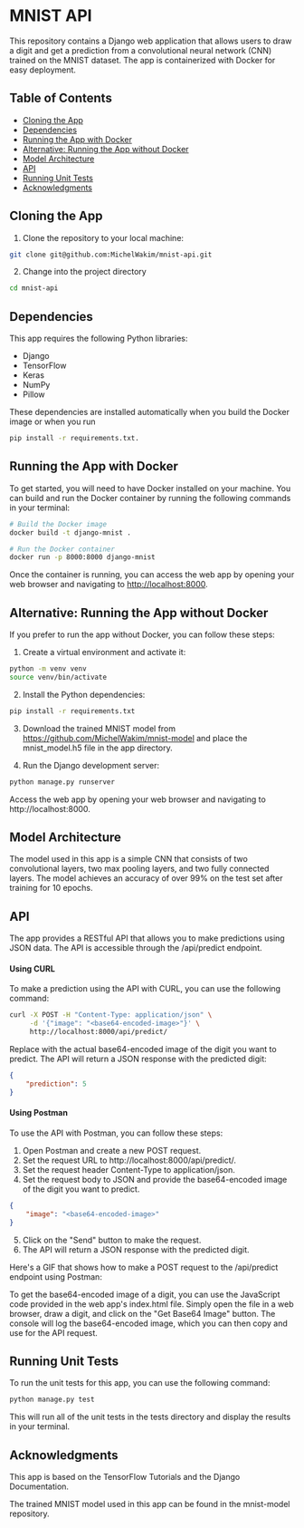 # MNIST API

This repository contains a Django web application that allows users to draw a digit and get a prediction from a convolutional neural network (CNN) trained on the MNIST dataset. The app is containerized with Docker for easy deployment.

## Table of Contents
- [Cloning the App](#cloning-the-app)
- [Dependencies](#dependencies)
- [Running the App with Docker](#running-the-app-with-docker)
- [Alternative: Running the App without Docker](#alternative-running-the-app-without-docker)
- [Model Architecture](#model-architecture)
- [API](#api)
- [Running Unit Tests](#running-unit-tests)
- [Acknowledgments](#acknowledgments)

## Cloning the App
1. Clone the repository to your local machine:
```bash
git clone git@github.com:MichelWakim/mnist-api.git
```
2. Change into the project directory
```bash
cd mnist-api
```

## Dependencies

This app requires the following Python libraries:
- Django
- TensorFlow
- Keras
- NumPy
- Pillow

These dependencies are installed automatically when you build the Docker image or when you run
```bash
pip install -r requirements.txt.
```
## Running the App with Docker
To get started, you will need to have Docker installed on your machine. You can build and run the Docker container by running the following commands in your terminal:

```bash
# Build the Docker image
docker build -t django-mnist .

# Run the Docker container
docker run -p 8000:8000 django-mnist
```

Once the container is running, you can access the web app by opening your web browser and navigating to [http://localhost:8000](http://localhost:8000).

## Alternative: Running the App without Docker
If you prefer to run the app without Docker, you can follow these steps:

1. Create a virtual environment and activate it:
```bash
python -m venv venv
source venv/bin/activate
```
2. Install the Python dependencies:
```bash
pip install -r requirements.txt
```
3. Download the trained MNIST model from https://github.com/MichelWakim/mnist-model and place the mnist_model.h5 file in the app directory.

3. Run the Django development server:
```bash
python manage.py runserver
```
Access the web app by opening your web browser and navigating to http://localhost:8000.

## Model Architecture

The model used in this app is a simple CNN that consists of two convolutional layers, two max pooling layers, and two fully connected layers. The model achieves an accuracy of over 99% on the test set after training for 10 epochs.

## API

The app provides a RESTful API that allows you to make predictions using JSON data. The API is accessible through the /api/predict endpoint.

#### Using CURL

To make a prediction using the API with CURL, you can use the following command:

```bash
curl -X POST -H "Content-Type: application/json" \
     -d '{"image": "<base64-encoded-image>"}' \
     http://localhost:8000/api/predict/
```

Replace <base64-encoded-image> with the actual base64-encoded image of the digit you want to predict. The API will return a JSON response with the predicted digit:
```json
{
    "prediction": 5
}
```
#### Using Postman

To use the API with Postman, you can follow these steps:
1.  Open Postman and create a new POST request.
2. Set the request URL to http://localhost:8000/api/predict/.
3. Set the request header Content-Type to application/json.
4. Set the request body to JSON and provide the base64-encoded image of the digit you want to predict.
```json
{
    "image": "<base64-encoded-image>"
}
```
5. Click on the "Send" button to make the request.
6. The API will return a JSON response with the predicted digit.

Here's a GIF that shows how to make a POST request to the /api/predict endpoint using Postman:

To get the base64-encoded image of a digit, you can use the JavaScript code provided in the web app's index.html file. Simply open the file in a web browser, draw a digit, and click on the "Get Base64 Image" button. The console will log the base64-encoded image, which you can then copy and use for the API request.

## Running Unit Tests

To run the unit tests for this app, you can use the following command:
```bash
python manage.py test
```
This will run all of the unit tests in the tests directory and display the results in your terminal.

## Acknowledgments

This app is based on the TensorFlow Tutorials and the Django Documentation.

The trained MNIST model used in this app can be found in the mnist-model repository.